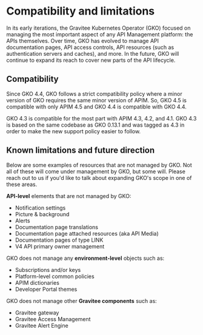 # Compatibility and limitations

In its early iterations, the Gravitee Kubernetes Operator (GKO) focused on managing the most important aspect of any API Management platform: the APIs themselves. Over time, GKO has evolved to manage API documentation pages, API access controls, API resources (such as authentication servers and caches), and more. In the future, GKO will continue to expand its reach to cover new parts of the API lifecycle.&#x20;

## Compatibility

Since GKO 4.4, GKO follows a strict compatibility policy where a minor version of GKO requires the same minor version of APIM. So, GKO 4.5 is compatible with only APIM 4.5 and GKO 4.4 is compatible with GKO 4.4.

GKO 4.3 is compatible for the most part with APIM 4.3, 4.2, and 4.1. GKO 4.3 is based on the same codebase as GKO 0.13.1 and was tagged as 4.3 in order to make the new support policy easier to follow.&#x20;

## Known limitations and future direction

Below are some examples of resources that are not managed by GKO. Not all of these will come under management by GKO, but some will. Please reach out to us if you'd like to talk about expanding GKO's scope in one of these areas.

**API-level** elements that are not managed by GKO:

* Notification settings
* Picture & background
* Alerts
* Documentation page translations
* Documentation page attached resources (aka API Media)
* Documentation pages of type LINK
* V4 API primary owner management

GKO does not manage any **environment-level** objects such as:

* Subscriptions and/or keys
* Platform-level common policies
* APIM dictionaries
* Developer Portal themes

GKO does not manage other **Gravitee components** such as:

* Gravitee gateway
* Gravitee Access Management
* Gravitee Alert Engine

